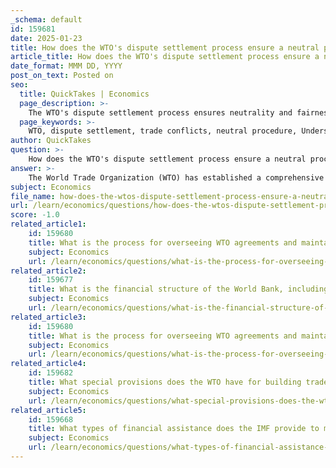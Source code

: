 ```yaml
---
_schema: default
id: 159681
date: 2025-01-23
title: How does the WTO's dispute settlement process ensure a neutral procedure for resolving trade conflicts?
article_title: How does the WTO's dispute settlement process ensure a neutral procedure for resolving trade conflicts?
date_format: MMM DD, YYYY
post_on_text: Posted on
seo:
  title: QuickTakes | Economics
  page_description: >-
    The WTO's dispute settlement process ensures neutrality and fairness in trade conflicts through a multilateral framework, independent panels, and a structured legal foundation, fostering stability in international trade.
  page_keywords: >-
    WTO, dispute settlement, trade conflicts, neutral procedure, Understanding on Rules, Dispute Settlement Body, case-specific panels, Appellate Body, legal foundation, transparency, member participation, international trade relations
author: QuickTakes
question: >-
    How does the WTO's dispute settlement process ensure a neutral procedure for resolving trade conflicts?
answer: >-
    The World Trade Organization (WTO) has established a comprehensive dispute settlement process that is designed to ensure neutrality and fairness in resolving trade conflicts among its member nations. This process is governed by the Understanding on Rules and Procedures Governing the Settlement of Disputes (DSU), which was agreed upon by WTO members in 1994.\n\nHere are the key features that contribute to the neutrality of the WTO's dispute settlement process:\n\n1. **Multilateral Framework**: The WTO encourages member countries to resolve disputes through a multilateral system rather than taking unilateral actions. This commitment to a collective approach helps to maintain stability in international trade relations and reduces the likelihood of retaliatory measures that could escalate conflicts.\n\n2. **Dispute Settlement Body (DSB)**: The DSB oversees the entire dispute resolution process. It is composed of representatives from all WTO member countries, ensuring that all voices are heard and that decisions reflect a consensus among members. This body is responsible for appointing case-specific panels to adjudicate disputes.\n\n3. **Case-Specific Panels**: When a dispute arises, the DSB appoints panels of experts to examine the case. These panels are composed of individuals with expertise in international trade law and the specific issues at hand. The use of independent experts helps to ensure that decisions are based on legal principles rather than political considerations.\n\n4. **Appellate Body**: If a party is dissatisfied with the panel's decision, they can appeal to the Appellate Body, which provides an additional layer of review. The Appellate Body is also composed of independent experts, further reinforcing the neutrality of the process.\n\n5. **Legal Foundation**: The dispute settlement process is based on agreed legal rules and procedures, which provide a structured framework for resolving conflicts. This legal foundation helps to ensure that decisions are made based on established norms rather than arbitrary judgments.\n\n6. **Transparency and Monitoring**: The WTO promotes transparency by monitoring the trade policies and practices of its members. This oversight helps to identify potential trade barriers and ensures compliance with agreed-upon rules, fostering an environment of trust and accountability.\n\n7. **Member Participation**: All major decisions within the WTO, including those related to dispute resolution, are made by its member governments. This participatory approach ensures that the interests of all members are considered, contributing to a more balanced and fair process.\n\nIn summary, the WTO's dispute settlement process is designed to provide a neutral and fair mechanism for resolving trade conflicts. By relying on a multilateral framework, independent panels, and a structured legal foundation, the WTO helps to maintain stability in the global trading system and promotes adherence to international trade rules.
subject: Economics
file_name: how-does-the-wtos-dispute-settlement-process-ensure-a-neutral-procedure-for-resolving-trade-conflicts.md
url: /learn/economics/questions/how-does-the-wtos-dispute-settlement-process-ensure-a-neutral-procedure-for-resolving-trade-conflicts
score: -1.0
related_article1:
    id: 159680
    title: What is the process for overseeing WTO agreements and maintaining open trade?
    subject: Economics
    url: /learn/economics/questions/what-is-the-process-for-overseeing-wto-agreements-and-maintaining-open-trade
related_article2:
    id: 159677
    title: What is the financial structure of the World Bank, including the roles of the IBRD, IDA, and IFC?
    subject: Economics
    url: /learn/economics/questions/what-is-the-financial-structure-of-the-world-bank-including-the-roles-of-the-ibrd-ida-and-ifc
related_article3:
    id: 159680
    title: What is the process for overseeing WTO agreements and maintaining open trade?
    subject: Economics
    url: /learn/economics/questions/what-is-the-process-for-overseeing-wto-agreements-and-maintaining-open-trade
related_article4:
    id: 159682
    title: What special provisions does the WTO have for building trade capacity in developing countries?
    subject: Economics
    url: /learn/economics/questions/what-special-provisions-does-the-wto-have-for-building-trade-capacity-in-developing-countries
related_article5:
    id: 159668
    title: What types of financial assistance does the IMF provide to member countries facing balance of payments issues?
    subject: Economics
    url: /learn/economics/questions/what-types-of-financial-assistance-does-the-imf-provide-to-member-countries-facing-balance-of-payments-issues
---
```


&nbsp;
